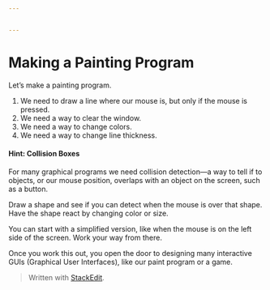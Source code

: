 ```yaml
---


---
```


<h1 id="making-a-painting-program">Making a Painting Program</h1>
<p>Let’s make a painting program.</p>
<ol>
<li>We need to draw a line where our mouse is, but only if the mouse is pressed.</li>
<li>We need a way to clear the window.</li>
<li>We need a way to change colors.</li>
<li>We need a way to change line thickness.</li>
</ol>
<h4 id="hint-collision-boxes">Hint: Collision Boxes</h4>
<p>For many graphical programs we need collision detection—a way to tell if to objects, or our mouse position, overlaps with an object on the screen, such as a button.</p>
<p>Draw a shape and see if you can detect when the mouse is over that shape. Have the shape react by changing color or size.</p>
<p>You can start with a simplified version, like when the mouse is on the left side of the screen. Work your way from there.</p>
<p>Once you work this out, you open the door to designing many interactive GUIs (Graphical User Interfaces), like our paint program or a game.</p>
<blockquote>
<p>Written with <a href="https://stackedit.io/">StackEdit</a>.</p>
</blockquote>

